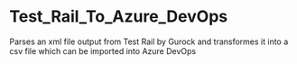 # Test_Rail_To_Azure_DevOps
Parses an xml file output from Test Rail by Gurock and transformes it into a csv file which can be imported into Azure DevOps
